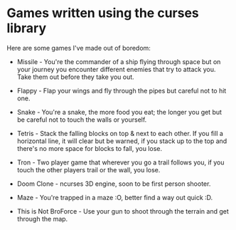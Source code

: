 # Games written using the curses library
Here are some games I've made out of boredom:

- Missile - You're the commander of a ship flying through space but on your journey you encounter different enemies that try to attack you. Take them out before they take you out.

- Flappy - Flap your wings and fly through the pipes but careful not to hit one.

- Snake - You're a snake, the more food you eat; the longer you get but be careful not to touch the walls or yourself.

- Tetris - Stack the falling blocks on top & next to each other. If you fill a horizontal line, it will clear but be warned, if you stack up to the top and there's no more space for blocks to fall, you lose.

- Tron - Two player game that wherever you go a trail follows you, if you touch the other players trail or the wall, you lose.

- Doom Clone - ncurses 3D engine, soon to be first person shooter.

- Maze - You're trapped in a maze :O, better find a way out quick :D. 

- This is Not BroForce - Use your gun to shoot through the terrain and get through the map.
